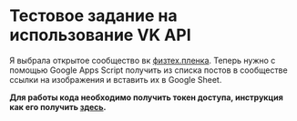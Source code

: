 # Тестовое задание на использование VK API

Я выбрала открытое сообщество вк [физтех.пленка](https://vk.com/physfilm). Теперь нужно с помощью Google Apps Script получить из списка постов в сообществе ссылки на изображения и вставить их в Google Sheet.

**Для работы кода необходимо получить токен доступа, инструкция как его получить [здесь](https://dev.vk.com/api/access-token/implicit-flow-user).**
